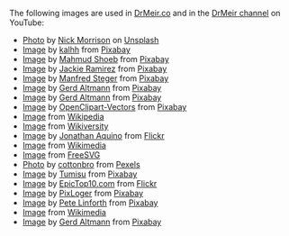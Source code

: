 The following images are used in [DrMeir.co](drmeir.co) and in the [DrMeir channel](https://www.youtube.com/channel/UChWUPxwVErp0uON4h6050gw) on YouTube:

* [Photo](https://unsplash.com/photos/FHnnjk1Yj7Y) by <a href="https://unsplash.com/@nickmorrison?utm_source=unsplash&utm_medium=referral&utm_content=creditCopyText">Nick Morrison</a> on <a href="https://unsplash.com/?utm_source=unsplash&utm_medium=referral&utm_content=creditCopyText">Unsplash</a>
* [Image](https://pixabay.com/illustrations/block-lamp-get-dream-goal-path-1512119/) by <a href="https://pixabay.com/users/kalhh-86169/?utm_source=link-attribution&amp;utm_medium=referral&amp;utm_campaign=image&amp;utm_content=1512119">kalhh</a> from <a href="https://pixabay.com//?utm_source=link-attribution&amp;utm_medium=referral&amp;utm_campaign=image&amp;utm_content=1512119">Pixabay</a>
* [Image](https://pixabay.com/vectors/student-high-school-education-5473769/) by <a href="https://pixabay.com/users/mahmudal-14319641/?utm_source=link-attribution&amp;utm_medium=referral&amp;utm_campaign=image&amp;utm_content=5473769">Mahmud Shoeb</a> from <a href="https://pixabay.com//?utm_source=link-attribution&amp;utm_medium=referral&amp;utm_campaign=image&amp;utm_content=5473769">Pixabay</a>
* [Image](https://pixabay.com/photos/albert-einstein-portrait-1933340/) by <a href="https://pixabay.com/users/parentrap-2161438/?utm_source=link-attribution&amp;utm_medium=referral&amp;utm_campaign=image&amp;utm_content=1933340">Jackie Ramirez</a> from <a href="https://pixabay.com//?utm_source=link-attribution&amp;utm_medium=referral&amp;utm_campaign=image&amp;utm_content=1933340">Pixabay</a>
* [Image](https://pixabay.com/vectors/pixel-cells-lecture-lecture-hall-3976296/) by <a href="https://pixabay.com/users/manfredsteger-1848497/?utm_source=link-attribution&amp;utm_medium=referral&amp;utm_campaign=image&amp;utm_content=3976296">Manfred Steger</a> from <a href="https://pixabay.com//?utm_source=link-attribution&amp;utm_medium=referral&amp;utm_campaign=image&amp;utm_content=3976296">Pixabay</a>
* [Image](https://pixabay.com/photos/wisdom-books-education-knowledge-3071110/) by <a href="https://pixabay.com/users/geralt-9301/?utm_source=link-attribution&amp;utm_medium=referral&amp;utm_campaign=image&amp;utm_content=3071110">Gerd Altmann</a> from <a href="https://pixabay.com//?utm_source=link-attribution&amp;utm_medium=referral&amp;utm_campaign=image&amp;utm_content=3071110">Pixabay</a>
* [Image](https://pixabay.com/illustrations/road-begin-beginning-draft-concept-1668916/) by <a href="https://pixabay.com/users/geralt-9301/?utm_source=link-attribution&amp;utm_medium=referral&amp;utm_campaign=image&amp;utm_content=1668916">Gerd Altmann</a> from <a href="https://pixabay.com//?utm_source=link-attribution&amp;utm_medium=referral&amp;utm_campaign=image&amp;utm_content=1668916">Pixabay</a>
* [Image](https://pixabay.com/vectors/tree-trunk-leaves-branches-nature-576847/) by <a href="https://pixabay.com/users/openclipart-vectors-30363/?utm_source=link-attribution&amp;utm_medium=referral&amp;utm_campaign=image&amp;utm_content=576847">OpenClipart-Vectors</a> from <a href="https://pixabay.com//?utm_source=link-attribution&amp;utm_medium=referral&amp;utm_campaign=image&amp;utm_content=576847">Pixabay</a>
* [Image](https://he.m.wikipedia.org/wiki/קובץ:Python_logo_and_wordmark.svg) from [Wikipedia](https://he.m.wikipedia.org)
* [Image](https://en.wikiversity.org/wiki/Research_in_programming_Wikidata/Programming_languages) from [Wikiversity](https://en.wikiversity.org)
* [Image](https://www.flickr.com/photos/jonathanaquino/2575163468) by [Jonathan Aquino](https://www.flickr.com/photos/jonathanaquino/) from [Flickr](https://www.flickr.com)
* [Image](https://commons.wikimedia.org/wiki/File:Csg_tree.png) from [Wikimedia](https://commons.wikimedia.org)
* [Image](https://freesvg.org/programmer) from [FreeSVG](https://freesvg.org)
* [Photo](https://www.pexels.com/photo/man-standing-inside-a-public-library-6334417/) by [cottonbro](https://www.pexels.com/@cottonbro/) from [Pexels](https://www.pexels.com)
* [Image](https://pixabay.com/photos/online-course-training-teacher-4727942/) by <a href="https://pixabay.com/users/tumisu-148124/?utm_source=link-attribution&amp;utm_medium=referral&amp;utm_campaign=image&amp;utm_content=4727942">Tumisu</a> from <a href="https://pixabay.com//?utm_source=link-attribution&amp;utm_medium=referral&amp;utm_campaign=image&amp;utm_content=4727942">Pixabay</a>
* [Image](https://www.flickr.com/photos/182229932@N07/49014247267) by [EpicTop10.com](EpicTop10.com) from [Flickr](https://www.flickr.com)
* [Image](https://pixabay.com/illustrations/yes-word-yes-paper-created-yes-718928/) by <a href="https://pixabay.com/users/pixloger-783453/?utm_source=link-attribution&amp;utm_medium=referral&amp;utm_campaign=image&amp;utm_content=718928">PixLoger</a> from <a href="https://pixabay.com//?utm_source=link-attribution&amp;utm_medium=referral&amp;utm_campaign=image&amp;utm_content=718928">Pixabay</a>
* [Image](https://pixabay.com/illustrations/one-hundred-100-percent-statistic-706878/) by <a href="https://pixabay.com/users/thedigitalartist-202249/?utm_source=link-attribution&amp;utm_medium=referral&amp;utm_campaign=image&amp;utm_content=706878">Pete Linforth</a> from <a href="https://pixabay.com//?utm_source=link-attribution&amp;utm_medium=referral&amp;utm_campaign=image&amp;utm_content=706878">Pixabay</a>
* [Image](https://commons.wikimedia.org/wiki/File:Youtube_Symbol.png) from [Wikimedia](https://commons.wikimedia.org)
* [Image](https://pixabay.com/illustrations/monitor-write-screen-touch-click-560633/) by <a href="https://pixabay.com/users/geralt-9301/?utm_source=link-attribution&amp;utm_medium=referral&amp;utm_campaign=image&amp;utm_content=560633">Gerd Altmann</a> from <a href="https://pixabay.com//?utm_source=link-attribution&amp;utm_medium=referral&amp;utm_campaign=image&amp;utm_content=560633">Pixabay</a>
